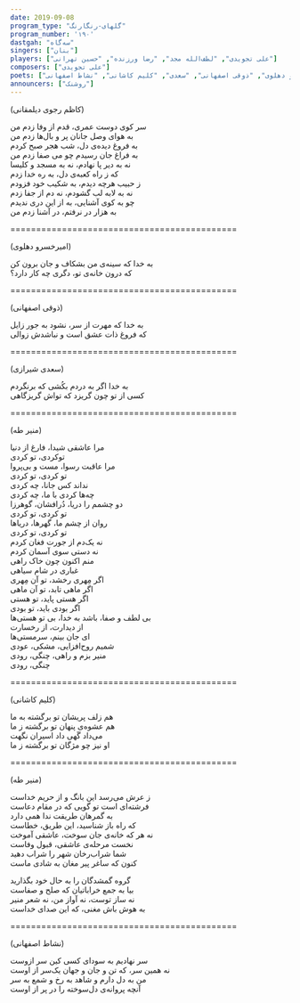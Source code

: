 ```yaml
---  
date: 2019-09-08  
program_type: "گلهای-رنگارنگ"  
program_number: '۱۹۰'  
dastgah: "سه‌گاه"  
singers: ["بنان"]  
players: ["علی تجویدی", "لطف‌الله مجد", "رضا ورزنده", "حسین تهرانی"]  
composers: ["علی تجویدی"]  
poets: ["منیر طه", "کاظم رجوی دیلمقانی (ایزد)", "امیرخسرو دهلوی", "ذوقی اصفهانی", "سعدی", "کلیم کاشانی", "نشاط اصفهانی"]  
announcers: ["روشنک"]  
---  
```


(کاظم رجوی دیلمقانی)  

سر کوی دوست عمری، قدم از وفا زدم من  
به هوای وصل جانان پر و بال‌ها زدم من  
به فروغ دیده‌ی دل، شب هجر صبح کردم  
به فراغ جان رسیدم چو می صفا زدم من  
نه به دیر پا نهادم، نه به مسجد و کلیسا  
که ز راه کعبه‌ی دل، به ره خدا زدم  
ز حبیب هرچه دیدم، به شکیب خود فزودم  
نه به لابه لب گشودم، نه دم از جفا زدم  
چو به کوی آشنایی، به از این دری ندیدم  
به هزار در نرفتم، در آشنا زدم من  

============================================  

(امیرخسرو دهلوی)  

به خدا که سینه‌ی من بشکاف و جان برون کن  
که درون خانه‌ی تو، دگری چه کار دارد؟  

============================================  

(ذوقی اصفهانی)  

به خدا که مهرت از سر، نشود به جور زایل  
که فروغ ذات عشق است و نباشدش زوالی  

============================================  

(سعدی شیرازی)  

به خدا اگر به دردم بکُشی که برنگردم  
کسی از تو چون گریزد که تواش گریزگاهی  

============================================  

(منیر طه)  

مرا عاشقی شیدا، فارغ از دنیا  
توکردی، تو کردی  
مرا عاقبت رسوا، مست و بی‌‌پروا  
تو کردی، تو کردی  
نداند کس جانا، چه‌ کردی  
چه‌‌ها کردی با ما، چه‌ کردی  
دو چشمم را دریا، دُرافشان، گوهرزا  
تو کردی، تو کردی  
روان از چشم ما، گهرها، دریاها  
تو کردی، تو کردی  
نه یک‌دم از جورت فغان‌ کردم  
نه دستی سوی آسمان‌ کردم  
منم اکنون چون خاک راهی  
غباری در شام سیاهی  
اگر مِهری رخشد، تو آن مِهری  
اگر ماهی تابد، تو آن ماهی  
اگر هستی پاید، تو هستی  
اگر بودی باید، تو بودی  
بی‌ لطف و صفا، باشد به خدا، بی‌ تو هستی‌ها  
از دیدارت، از رخسارت  
ای جان بینم، سرمستی‌ها  
شمیم روح‌‌افزایی، مشکی، عودی  
منیر بزم و راهی، چنگی، رودی  
چنگی، رودی  

============================================  

(کلیم کاشانی)  

هم زلف پریشان تو برگشته به ما  
هم عشوه‌ی پنهان تو برگشته ز ما  
می‌داد گَهی داد اسیران نگهت  
او نیز چو مژگان تو برگشته ز ما  

============================================  

(منیر طه)  

ز عرش می‌رسد این بانگ و از حریم خداست  
فرشته‌ای است تو گویی که در مقام دعاست  
به گمرهان طریقت ندا همی دارد  
که راه باز شناسید، این طریق، خطاست  
نه هر که خانه‌ی جان سوخت، عاشقی آموخت  
نخست مرحله‌ی عاشقی، قبول وفاست  
شما شراب‌رخان شهر را شراب دهید  
کنون که ساغر پیر مغان به شادی ماست  

گروه گمشدگان را به حال خود بگذارید  
بیا به جمع خراباتیان که صلح و صفاست  
نه ساز توست، نه آواز من، نه شعر منیر  
به هوش باش مغنی، که این صدای خداست  

============================================  

(نشاط اصفهانی)  

سر نهادیم به سودای کسی کین سر ازوست  
نه همین سر، که تن و جان و جهان یک‌سر از اوست  
من به دل دارم و شاهد به رخ و شمع به سر  
آنچه پروانه‌ی دل‌سوخته را در پر از اوست  
